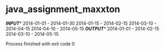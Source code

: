 # java_assignment_maxxton

*********INPUT**********
2014-01-01 - 2014-01-30
2014-01-15 - 2014-02-15
2014-03-10 - 2014-04-15
2014-04-10 - 2014-05-15
*********OUTPUT**********
2014-01-01 - 2014-02-15
2014-03-10 - 2014-05-15

Process finished with exit code 0
